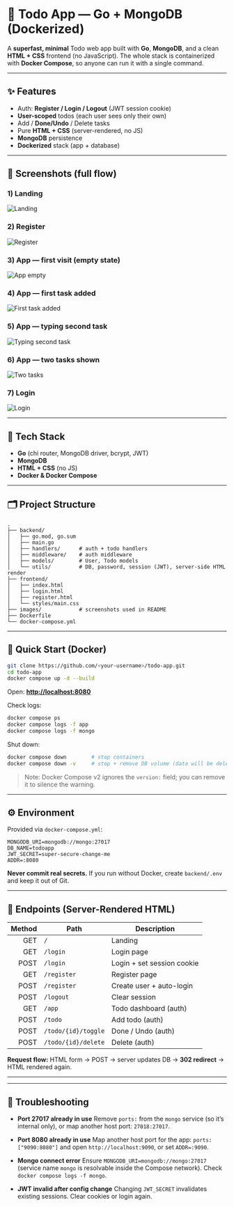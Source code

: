 
# 📝 Todo App — Go + MongoDB (Dockerized)

A **superfast, minimal** Todo web app built with **Go**, **MongoDB**, and a clean **HTML + CSS** frontend (no JavaScript).
The whole stack is containerized with **Docker Compose**, so anyone can run it with a single command.

---

## ✨ Features

- Auth: **Register / Login / Logout** (JWT session cookie)
- **User-scoped** todos (each user sees only their own)
- Add / **Done/Undo** / Delete tasks
- Pure **HTML + CSS** (server-rendered, no JS)
- **MongoDB** persistence
- **Dockerized** stack (app + database)

---
## 📸 Screenshots (full flow)

### 1) Landing
![Landing](images/Screenshot%20from%202025-10-21%2016-00-09.png)

### 2) Register
![Register](images/Screenshot%20from%202025-10-21%2016-00-45.png)

### 3) App — first visit (empty state)
![App empty](images/Screenshot%20from%202025-10-21%2016-01-38.png)

### 4) App — first task added
![First task added](images/Screenshot%20from%202025-10-21%2016-01-48.png)

### 5) App — typing second task
![Typing second task](images/Screenshot%20from%202025-10-21%2016-03-36.png)

### 6) App — two tasks shown
![Two tasks](images/Screenshot%20from%202025-10-21%2016-03-45.png)

### 7) Login
![Login](images/Screenshot%20from%202025-10-21%2016-04-22.png)




---

## 🧱 Tech Stack

- **Go** (chi router, MongoDB driver, bcrypt, JWT)
- **MongoDB**
- **HTML + CSS** (no JS)
- **Docker & Docker Compose**

---

## 🗂️ Project Structure

```
.
├── backend/
│   ├── go.mod, go.sum
│   ├── main.go
│   ├── handlers/      # auth + todo handlers
│   ├── middleware/    # auth middleware
│   ├── models/        # User, Todo models
│   └── utils/         # DB, password, session (JWT), server-side HTML render
├── frontend/
│   ├── index.html
│   ├── login.html
│   ├── register.html
│   └── styles/main.css
├── images/            # screenshots used in README
├── Dockerfile
└── docker-compose.yml

````

---

## 🚀 Quick Start (Docker)

```bash
git clone https://github.com/<your-username>/todo-app.git
cd todo-app
docker compose up -d --build
````

Open: **[http://localhost:8080](http://localhost:8080)**

Check logs:

```bash
docker compose ps
docker compose logs -f app
docker compose logs -f mongo
```

Shut down:

```bash
docker compose down        # stop containers
docker compose down -v     # stop + remove DB volume (data will be deleted)
```

> Note: Docker Compose v2 ignores the `version:` field; you can remove it to silence the warning.

---

## ⚙️ Environment

Provided via `docker-compose.yml`:

```env
MONGODB_URI=mongodb://mongo:27017
DB_NAME=todoapp
JWT_SECRET=super-secure-change-me
ADDR=:8080
```

**Never commit real secrets.** If you run without Docker, create `backend/.env` and keep it out of Git.

---

## 🔌 Endpoints (Server-Rendered HTML)

| Method | Path                | Description                |
| -----: | ------------------- | -------------------------- |
|    GET | `/`                 | Landing                    |
|    GET | `/login`            | Login page                 |
|   POST | `/login`            | Login + set session cookie |
|    GET | `/register`         | Register page              |
|   POST | `/register`         | Create user + auto-login   |
|   POST | `/logout`           | Clear session              |
|    GET | `/app`              | Todo dashboard (auth)      |
|   POST | `/todo`             | Add todo (auth)            |
|   POST | `/todo/{id}/toggle` | Done / Undo (auth)         |
|   POST | `/todo/{id}/delete` | Delete (auth)              |

**Request flow:** HTML form → POST → server updates DB → **302 redirect** → HTML rendered again.

---

<!-- ## 🧪 Smoke Test (cURL)

```bash
# 1) Register (auto-login) and save cookies
curl -s -L -c cookie.txt \
  -d "email=test$(date +%s)@ex.com&password=secret123" \
  http://localhost:8080/register >/dev/null

# 2) Add a todo
curl -s -L -b cookie.txt \
  -d "title=Building a CI/CD pipeline with Jenkins" \
  http://localhost:8080/todo >/dev/null

# 3) See dashboard HTML
curl -s -b cookie.txt http://localhost:8080/app | head -n 20
```

---

## 🛠️ Local Development (without Docker)

```bash
# Quick Mongo via Docker
docker run -d --name mongo -p 27017:27017 mongo:7

# Backend
cd backend
cp .env.example .env     # set a strong JWT_SECRET
go mod tidy
go run .
# http://localhost:8080
``` -->

---

## 🧯 Troubleshooting

* **Port 27017 already in use**
  Remove `ports:` from the `mongo` service (so it’s internal only), or map another host port: `27018:27017`.

* **Port 8080 already in use**
  Map another host port for the app: `ports: ["9090:8080"]` and open `http://localhost:9090`, or set `ADDR=:9090`.

* **Mongo connect error**
  Ensure `MONGODB_URI=mongodb://mongo:27017` (service name `mongo` is resolvable inside the Compose network). Check `docker compose logs -f mongo`.

* **JWT invalid after config change**
  Changing `JWT_SECRET` invalidates existing sessions. Clear cookies or login again.

<!-- ---

## 🔒 Production Notes

* Use HTTPS and set cookie `Secure` flag (already `HttpOnly` + `SameSite=Lax`).
* Consider CSRF tokens for state-changing POSTs.
* Add rate limiting and request logging as needed.
* Rotating `JWT_SECRET` forces re-login for all users.
 -->
